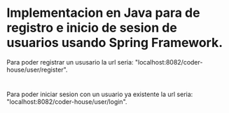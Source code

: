 # Implementacion en Java para de registro e inicio de sesion de usuarios usando Spring Framework.

Para poder registrar un ususario la url seria: "localhost:8082/coder-house/user/register".
#
Para poder iniciar sesion con un usuario ya existente la url seria: "localhost:8082/coder-house/user/login".
